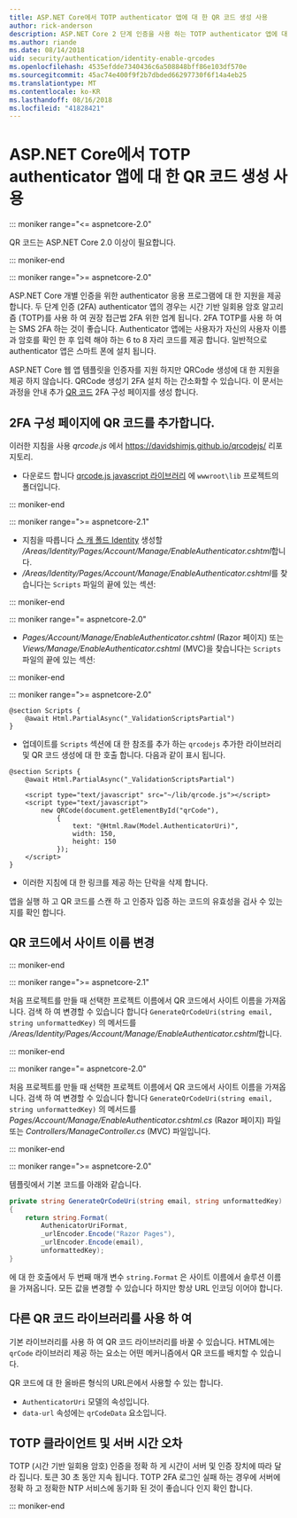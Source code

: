 ```yaml
---
title: ASP.NET Core에서 TOTP authenticator 앱에 대 한 QR 코드 생성 사용
author: rick-anderson
description: ASP.NET Core 2 단계 인증을 사용 하는 TOTP authenticator 앱에 대 한 QR 코드 생성을 활성화 하는 방법을 알아봅니다.
ms.author: riande
ms.date: 08/14/2018
uid: security/authentication/identity-enable-qrcodes
ms.openlocfilehash: 4535efdde7340436c6a508848bff86e103df570e
ms.sourcegitcommit: 45ac74e400f9f2b7dbded66297730f6f14a4eb25
ms.translationtype: MT
ms.contentlocale: ko-KR
ms.lasthandoff: 08/16/2018
ms.locfileid: "41828421"
---
```

# <a name="enable-qr-code-generation-for-totp-authenticator-apps-in-aspnet-core"></a>ASP.NET Core에서 TOTP authenticator 앱에 대 한 QR 코드 생성 사용

::: moniker range="<= aspnetcore-2.0"

QR 코드는 ASP.NET Core 2.0 이상이 필요합니다.

::: moniker-end

::: moniker range=">= aspnetcore-2.0"

ASP.NET Core 개별 인증을 위한 authenticator 응용 프로그램에 대 한 지원을 제공합니다. 두 단계 인증 (2FA) authenticator 앱의 경우는 시간 기반 일회용 암호 알고리즘 (TOTP)를 사용 하 여 권장 접근법 2FA 위한 업계 됩니다. 2FA TOTP를 사용 하 여는 SMS 2FA 하는 것이 좋습니다. Authenticator 앱에는 사용자가 자신의 사용자 이름과 암호를 확인 한 후 입력 해야 하는 6 to 8 자리 코드를 제공 합니다. 일반적으로 authenticator 앱은 스마트 폰에 설치 됩니다.

ASP.NET Core 웹 앱 템플릿을 인증자를 지원 하지만 QRCode 생성에 대 한 지원을 제공 하지 않습니다. QRCode 생성기 2FA 설치 하는 간소화할 수 있습니다. 이 문서는 과정을 안내 추가 [QR 코드](https://wikipedia.org/wiki/QR_code) 2FA 구성 페이지를 생성 합니다.

## <a name="adding-qr-codes-to-the-2fa-configuration-page"></a>2FA 구성 페이지에 QR 코드를 추가합니다.

이러한 지침을 사용 *qrcode.js* 에서 https://davidshimjs.github.io/qrcodejs/ 리포지토리.

* 다운로드 합니다 [qrcode.js javascript 라이브러리](https://davidshimjs.github.io/qrcodejs/) 에 `wwwroot\lib` 프로젝트의 폴더입니다.

::: moniker-end

::: moniker range=">= aspnetcore-2.1"

* 지침을 따릅니다 [스 캐 폴드 Identity](xref:security/authentication/scaffold-identity) 생성할 */Areas/Identity/Pages/Account/Manage/EnableAuthenticator.cshtml*합니다.
* */Areas/Identity/Pages/Account/Manage/EnableAuthenticator.cshtml*를 찾습니다는 `Scripts` 파일의 끝에 있는 섹션:

::: moniker-end

::: moniker range="= aspnetcore-2.0"

* *Pages/Account/Manage/EnableAuthenticator.cshtml* (Razor 페이지) 또는 *Views/Manage/EnableAuthenticator.cshtml* (MVC)을 찾습니다는 `Scripts` 파일의 끝에 있는 섹션:

::: moniker-end

::: moniker range=">= aspnetcore-2.0"

```cshtml
@section Scripts {
    @await Html.PartialAsync("_ValidationScriptsPartial")
}
```

* 업데이트를 `Scripts` 섹션에 대 한 참조를 추가 하는 `qrcodejs` 추가한 라이브러리 및 QR 코드 생성에 대 한 호출 합니다. 다음과 같이 표시 됩니다.

```cshtml
@section Scripts {
    @await Html.PartialAsync("_ValidationScriptsPartial")

    <script type="text/javascript" src="~/lib/qrcode.js"></script>
    <script type="text/javascript">
        new QRCode(document.getElementById("qrCode"),
            {
                text: "@Html.Raw(Model.AuthenticatorUri)",
                width: 150,
                height: 150
            });
    </script>
}
```

* 이러한 지침에 대 한 링크를 제공 하는 단락을 삭제 합니다.

앱을 실행 하 고 QR 코드를 스캔 하 고 인증자 입증 하는 코드의 유효성을 검사 수 있는지를 확인 합니다.

## <a name="change-the-site-name-in-the-qr-code"></a>QR 코드에서 사이트 이름 변경

::: moniker-end

::: moniker range=">= aspnetcore-2.1"

처음 프로젝트를 만들 때 선택한 프로젝트 이름에서 QR 코드에서 사이트 이름을 가져옵니다. 검색 하 여 변경할 수 있습니다 합니다 `GenerateQrCodeUri(string email, string unformattedKey)` 의 메서드를 */Areas/Identity/Pages/Account/Manage/EnableAuthenticator.cshtml*합니다.

::: moniker-end

::: moniker range="= aspnetcore-2.0"

처음 프로젝트를 만들 때 선택한 프로젝트 이름에서 QR 코드에서 사이트 이름을 가져옵니다. 검색 하 여 변경할 수 있습니다 합니다 `GenerateQrCodeUri(string email, string unformattedKey)` 의 메서드를 *Pages/Account/Manage/EnableAuthenticator.cshtml.cs* (Razor 페이지) 파일 또는 *Controllers/ManageController.cs* (MVC) 파일입니다.

::: moniker-end

::: moniker range=">= aspnetcore-2.0"

템플릿에서 기본 코드를 아래와 같습니다.

```c#
private string GenerateQrCodeUri(string email, string unformattedKey)
{
    return string.Format(
        AuthenicatorUriFormat,
        _urlEncoder.Encode("Razor Pages"),
        _urlEncoder.Encode(email),
        unformattedKey);
}
```

에 대 한 호출에서 두 번째 매개 변수 `string.Format` 은 사이트 이름에서 솔루션 이름을 가져옵니다. 모든 값을 변경할 수 있습니다 하지만 항상 URL 인코딩 이어야 합니다.

## <a name="using-a-different-qr-code-library"></a>다른 QR 코드 라이브러리를 사용 하 여

기본 라이브러리를 사용 하 여 QR 코드 라이브러리를 바꿀 수 있습니다. HTML에는 `qrCode` 라이브러리 제공 하는 요소는 어떤 메커니즘에서 QR 코드를 배치할 수 있습니다.

QR 코드에 대 한 올바른 형식의 URL은에서 사용할 수 있는 합니다.

* `AuthenticatorUri` 모델의 속성입니다.
* `data-url` 속성에는 `qrCodeData` 요소입니다.

## <a name="totp-client-and-server-time-skew"></a>TOTP 클라이언트 및 서버 시간 오차

TOTP (시간 기반 일회용 암호) 인증을 정확 하 게 시간이 서버 및 인증 장치에 따라 달라 집니다. 토큰 30 초 동안 지속 됩니다. TOTP 2FA 로그인 실패 하는 경우에 서버에 정확 하 고 정확한 NTP 서비스에 동기화 된 것이 좋습니다 인지 확인 합니다.

::: moniker-end
